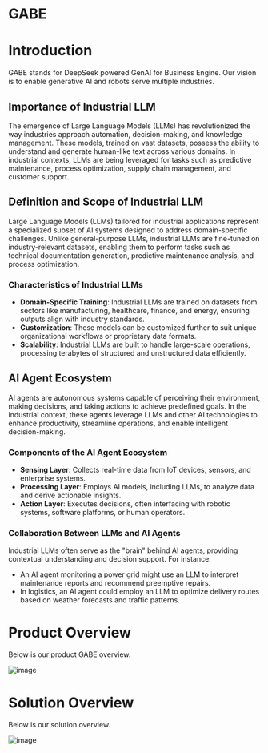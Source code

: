 # GABE

# Introduction

GABE stands for DeepSeek powered GenAI for Business Engine. Our vision is to enable generative AI and robots serve multiple industries.

## Importance of Industrial LLM

The emergence of Large Language Models (LLMs) has revolutionized the way industries approach automation, decision-making, and knowledge management. These models, trained on vast datasets, possess the ability to understand and generate human-like text across various domains. In industrial contexts, LLMs are being leveraged for tasks such as predictive maintenance, process optimization, supply chain management, and customer support.

## Definition and Scope of Industrial LLM

Large Language Models (LLMs) tailored for industrial applications represent a specialized subset of AI systems designed to address domain-specific challenges. Unlike general-purpose LLMs, industrial LLMs are fine-tuned on industry-relevant datasets, enabling them to perform tasks such as technical documentation generation, predictive maintenance analysis, and process optimization.

### Characteristics of Industrial LLMs

- **Domain-Specific Training**: Industrial LLMs are trained on datasets from sectors like manufacturing, healthcare, finance, and energy, ensuring outputs align with industry standards.
- **Customization**: These models can be customized further to suit unique organizational workflows or proprietary data formats.
- **Scalability**: Industrial LLMs are built to handle large-scale operations, processing terabytes of structured and unstructured data efficiently.

## AI Agent Ecosystem

AI agents are autonomous systems capable of perceiving their environment, making decisions, and taking actions to achieve predefined goals. In the industrial context, these agents leverage LLMs and other AI technologies to enhance productivity, streamline operations, and enable intelligent decision-making.

### Components of the AI Agent Ecosystem

- **Sensing Layer**: Collects real-time data from IoT devices, sensors, and enterprise systems.
- **Processing Layer**: Employs AI models, including LLMs, to analyze data and derive actionable insights.
- **Action Layer**: Executes decisions, often interfacing with robotic systems, software platforms, or human operators.

### Collaboration Between LLMs and AI Agents

Industrial LLMs often serve as the "brain" behind AI agents, providing contextual understanding and decision support. For instance:

- An AI agent monitoring a power grid might use an LLM to interpret maintenance reports and recommend preemptive repairs.
- In logistics, an AI agent could employ an LLM to optimize delivery routes based on weather forecasts and traffic patterns.

# Product Overview

Below is our product GABE overview.

![image](https://github.com/user-attachments/assets/32d05407-a2fa-4828-b73b-5e240814af21)

# Solution Overview

Below is our solution overview.

![image](https://github.com/user-attachments/assets/b911184d-64ee-474f-af98-1883396935f1)





